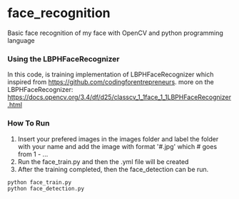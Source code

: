 # face_recognition
Basic face recognition of my face with OpenCV and python programming language

### Using the LBPHFaceRecognizer 
In this code, is training implementation of LBPHFaceRecognizer which inspired from https://github.com/codingforentrepreneurs.
more on the LBPHFaceRecognizer:
https://docs.opencv.org/3.4/df/d25/classcv_1_1face_1_1LBPHFaceRecognizer.html

### How To Run
1. Insert your prefered images in the images folder and label the folder with your name and add the image with format '#.jpg' which # goes from 1 - ...
2. Run the face_train.py and then the .yml file will be created
3. After the training completed, then the face_detection can be run.

```python
python face_train.py
python face_detection.py
```
